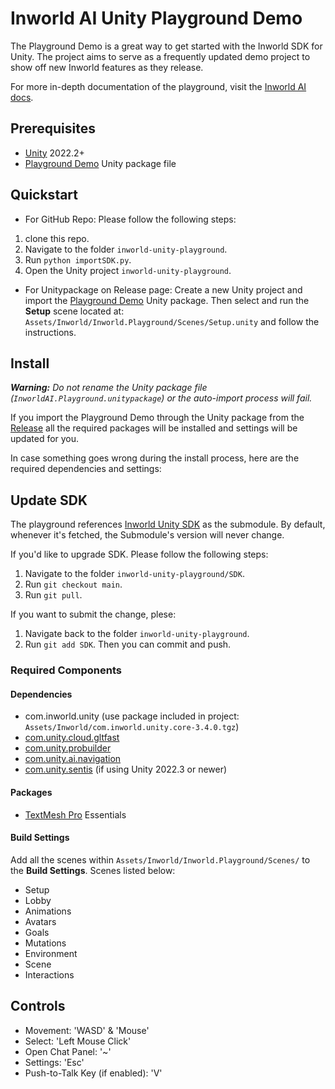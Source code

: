 # Inworld AI Unity Playground Demo
The Playground Demo is a great way to get started with the Inworld SDK for Unity. The project aims to serve as a frequently updated demo project to show off new Inworld features as they release.

For more in-depth documentation of the playground, visit the [Inworld AI docs](https://docs.inworld.ai/docs/tutorial-integrations/Unity/unity-playground/).

## Prerequisites
- [Unity](https://unity.com/download) 2022.2+
- [Playground Demo](https://github.com/inworld-ai/inworld-unity-playground/) Unity package file


## Quickstart

* For GitHub Repo:
Please follow the following steps:
1. clone this repo.
2. Navigate to the folder `inworld-unity-playground`.
3. Run `python importSDK.py`.
4. Open the Unity project `inworld-unity-playground`.

* For Unitypackage on Release page:
Create a new Unity project and import the [Playground Demo](https://github.com/inworld-ai/inworld-unity-playground/releases/latest) Unity package. Then select and run the **Setup** scene located at: `Assets/Inworld/Inworld.Playground/Scenes/Setup.unity` and follow the instructions.

## Install
***Warning:** Do not rename the Unity package file (`InworldAI.Playground.unitypackage`) or the auto-import process will fail.*

If you import the Playground Demo through the Unity package from the [Release](https://github.com/inworld-ai/inworld-unity-playground/releases/latest) all the required packages will be installed and settings will be updated for you.

In case something goes wrong during the install process, here are the required dependencies and settings:

## Update SDK
The playground references [Inworld Unity SDK](https://github.com/inworld-ai/inworld-unity-full/) as the submodule. By default, whenever it's fetched, the Submodule's version will never change.

If you'd like to upgrade SDK. Please follow the following steps:
1. Navigate to the folder `inworld-unity-playground/SDK`.
2. Run `git checkout main`.
3. Run `git pull`.

If you want to submit the change, plese:
1. Navigate back to the folder `inworld-unity-playground`.
2. Run `git add SDK`.
Then you can commit and push.

### Required Components

#### Dependencies

- com.inworld.unity (use package included in project: `Assets/Inworld/com.inworld.unity.core-3.4.0.tgz`)
- [com.unity.cloud.gltfast](https://docs.unity3d.com/Packages/com.unity.cloud.gltfast@6.0/manual/index.html)
- [com.unity.probuilder](https://docs.unity3d.com/Packages/com.unity.probuilder@6.0/manual/index.html)
- [com.unity.ai.navigation](https://docs.unity3d.com/Packages/com.unity.ai.navigation@2.0/manual/)
- [com.unity.sentis](https://docs.unity3d.com/Packages/com.unity.sentis@1.4/manual/index.html) (if using Unity 2022.3 or newer)

#### Packages

- [TextMesh Pro](https://docs.unity3d.com/Manual/com.unity.textmeshpro.html) Essentials

#### Build Settings
Add all the scenes within `Assets/Inworld/Inworld.Playground/Scenes/` to the **Build Settings**. Scenes listed below:

- Setup
- Lobby
- Animations
- Avatars
- Goals
- Mutations
- Environment
- Scene
- Interactions

## Controls
- Movement: 'WASD' & 'Mouse'
- Select: 'Left Mouse Click'
- Open Chat Panel: '~'
- Settings: 'Esc'
- Push-to-Talk Key (if enabled): 'V'



